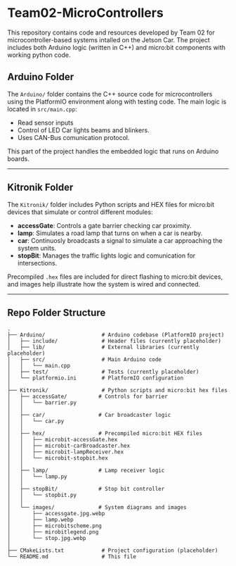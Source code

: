 # Team02-MicroControllers

This repository contains code and resources developed by Team 02 for microcontroller-based systems intalled on the Jetson Car. 
The project includes both Arduino logic (written in C++) and micro:bit components with working python code.

## Arduino Folder

The `Arduino/` folder contains the C++ source code for microcontrollers using the PlatformIO environment along with testing code. The main logic is located in `src/main.cpp`:

- Read sensor inputs
- Control of LED Car lights beams and blinkers.
- Uses CAN-Bus comunication protocol.

This part of the project handles the embedded logic that runs on Arduino boards.

---

## Kitronik Folder

The `Kitronik/` folder includes Python scripts and HEX files for micro:bit devices that simulate or control different modules:

- **accessGate**: Controls a gate barrier checking car proximity.
- **lamp**: Simulates a road lamp that turns on when a car is nearby.
- **car**: Continuosly broadcasts a signal to simulate a car approaching the system units.
- **stopBit**: Manages the traffic lights logic and comunication for intersections.

Precompiled `.hex` files are included for direct flashing to micro:bit devices, and images help illustrate how the system is wired and connected.

---


## Repo Folder Structure

```
.
├── Arduino/                  # Arduino codebase (PlatformIO project)
│   ├── include/              # Header files (currently placeholder)
│   ├── lib/                  # External libraries (currently placeholder)
│   ├── src/                  # Main Arduino code
│   │   └── main.cpp
│   ├── test/                 # Tests (currently placeholder)
│   └── platformio.ini        # PlatformIO configuration
│
├── Kitronik/                 # Python scripts and micro:bit hex files
│   ├── accessGate/          # Controls for barrier
│   │   └── barrier.py
│   │
│   ├── car/                 # Car broadcaster logic
│   │   └── car.py
│   │
│   ├── hex/                 # Precompiled micro:bit HEX files
│   │   ├── microbit-accessGate.hex
│   │   ├── microbit-carBroadcaster.hex
│   │   ├── microbit-lampReceiver.hex
│   │   └── microbit-stopbit.hex
│   │
│   ├── lamp/                # Lamp receiver logic
│   │   └── lamp.py
│   │
│   ├── stopBit/             # Stop bit controller
│   │   └── stopbit.py
│   │
│   └── images/              # System diagrams and images
│       ├── accessgate.jpg.webp
│       ├── lamp.webp
│       ├── microbitscheme.png
│       ├── mirobitlegend.png
│       └── stop.jpg.webp
│
├── CMakeLists.txt            # Project configuration (placeholder)
└── README.md                 # This file
```

